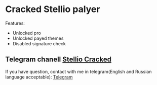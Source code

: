 # Cracked Stellio palyer

Features:
* Unlocked pro
* Unlocked payed themes
* Disabled signature check

Telegram chanell [Stellio Cracked](https://t.me/StellioCracked)
--------
If you have question, contact with me in telegram(English and Russian language acceptable): [Telegram](https://t.me/StellioCracked)
